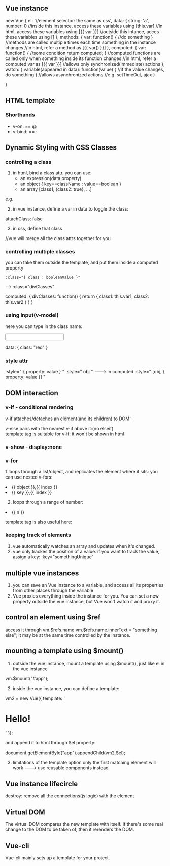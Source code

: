 ## Vue instance
new Vue {
    el: '//element selector: the same as css',
    data: {
        string: 'a',
        number: 0
        //inside this instance, access these variables using [this.var]
        //in html, access these variables using [{{ var }}]
        //outside this intance, acces these variables using []
    },
    methods: {
        var: function() {
            //do something
        }
        //methods are called multiple times each time something in the instance changes
        //in html, refer a method as [{{ var() }}]
    },
    computed: {
        var: function() {
            //some condition
            return computed;
        }
        //computed functions are called only when something inside its function changes
        //in html, refer a computed var as [{{ var }}]
        //allows only synchronized(immediate) actions 
    },
    watch: {
        variable(appeared in data): function(value) {
            //if the value changes, do something
        }
        //allows asynchronized actions 
        //e.g. setTimeOut, ajax
    }

}

## HTML template

<div v-on:vueEvent="code here"></div>
<div v-bind:attrName=" a data property(for display only) "></div>
<div v-model=" a data property(two way data binding, for form input elements "></div>

### Shorthands
- v-on: == @
- v-bind: == : 

## Dynamic Styling with CSS Classes
### controlling a class
1. in html, bind a class attr. you can use:
    - an expression(data property)
    - an object { key==className : value==boolean }
    - an array [class1, {class2: true}, ...]

e.g.

<div 
    class="demo"
    :class="{ class : isActive }"
    @click="attachClass: !attachClass"
></div>

2. in vue instance, define a var in data to toggle the class: 

attachClass: false 

3. in css, define that class

//vue will merge all the class attrs together for you

### controlling multiple classes
you can take them outside the template, and put them inside a computed property

    :class="{ class : booleanValue }"
--> :class="divClasses"

computed: {
    divClasses: function() {
        return {
            class1: this.var1,
            class2: this.var2
        }
    }
}

### using input(v-model)
here you can type in the class name:

<input type="text" v-model="class">
<div :class="class"></div>

data: {
    class: "red"
}

### style attr
:style=" { property: value } "
:style=" obj " ---> in computed
:style=" [obj, { property: value }] "

## DOM interaction

### v-if - conditional rendering
v-if attaches/detaches an element(and its children) to DOM:
<div v-if="boolean"></div>
v-else pairs with the nearest v-if above it:(no elseif)
<div v-else></div>
template tag is suitable for v-if: it won't be shown in html

### v-show - display:none

### v-for 

1.loops through a list/object, and replicates the element where it sits:
you can use nested v-fors:

<li v-for="(object, index) in array">{{ object }},{{ index }}</li>
<li v-for="(key, value, index) in object">{{ key }},{{ index }}</li>

2. loops through a range of number:
<li v-for="n in 10">{{ n }}</li>

template tag is also useful here:

<template v-for="(item, index) in array">
    <p>{{ item }}</p>
    <p>{{ index }}</p>
</template>

### keeping track of elements
1. vue automatically watches an array and updates when it's changed.
2. vue only trackes the position of a value. if you want to track the value, assign a key:
:key="somethingUnique"

## multiple vue instances

1. you can save an Vue instance to a variable, and access all its properties from other places through the variable
2. Vue proxies everything inside the instance for you. You can set a new property outside the vue instance, but Vue won't watch it and proxy it.

## control an element using $ref
<div ref="name"></div>
access it through vm.$refs.name
vm.$refs.name.innerText = "something else";
it may be at the same time controlled by the instance.

## mounting a template using $mount()
1. outside the vue instance, mount a template using $mount(), just like el in the vue instance

vm.$mount("#app");

2. inside the vue instance, you can define a template:

vm2 = new Vue({
    template: '<h1>Hello!</h1>'
});

and append it to html through $el property:

document.getElementById("app").appendChild(vm2.$el);

3. limitations of the template option
only the first matching element will work
---> use reusable components instead

## Vue instance lifecircle

destroy: remove all the connections(js logic) with the element

## Virtual DOM
The virtual DOM compares the new template with itself. If there's some real change to the DOM to be taken of, then it rerenders the DOM.

## Vue-cli
Vue-cli mainly sets up a template for your project.





